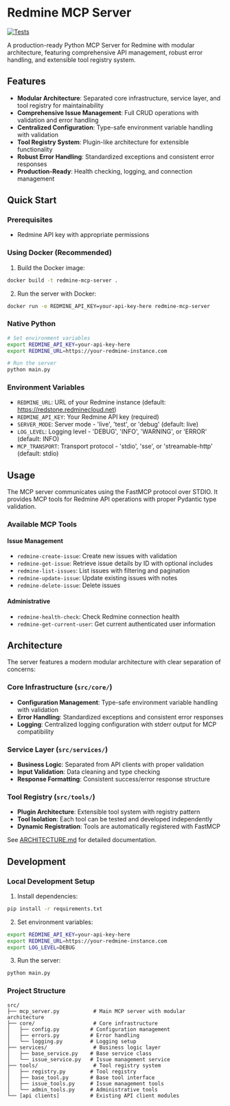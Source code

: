 # Redmine MCP Server

[![Tests](https://img.shields.io/github/actions/workflow/status/zacharyelston/rrmcpy/build-and-test.yml?branch=main&label=tests&style=for-the-badge)](https://github.com/zacharyelston/rrmcpy/actions)

A production-ready Python MCP Server for Redmine with modular architecture, featuring comprehensive API management, robust error handling, and extensible tool registry system.

## Features

- **Modular Architecture**: Separated core infrastructure, service layer, and tool registry for maintainability
- **Comprehensive Issue Management**: Full CRUD operations with validation and error handling
- **Centralized Configuration**: Type-safe environment variable handling with validation
- **Tool Registry System**: Plugin-like architecture for extensible functionality
- **Robust Error Handling**: Standardized exceptions and consistent error responses
- **Production-Ready**: Health checking, logging, and connection management

## Quick Start

### Prerequisites

- Redmine API key with appropriate permissions

### Using Docker (Recommended)

1. Build the Docker image:

```bash
docker build -t redmine-mcp-server .
```

2. Run the server with Docker:

```bash
docker run -e REDMINE_API_KEY=your-api-key-here redmine-mcp-server
```

### Native Python

```bash
# Set environment variables
export REDMINE_API_KEY=your-api-key-here
export REDMINE_URL=https://your-redmine-instance.com

# Run the server
python main.py
```

### Environment Variables

- `REDMINE_URL`: URL of your Redmine instance (default: https://redstone.redminecloud.net)
- `REDMINE_API_KEY`: Your Redmine API key (required)
- `SERVER_MODE`: Server mode - 'live', 'test', or 'debug' (default: live)
- `LOG_LEVEL`: Logging level - 'DEBUG', 'INFO', 'WARNING', or 'ERROR' (default: INFO)
- `MCP_TRANSPORT`: Transport protocol - 'stdio', 'sse', or 'streamable-http' (default: stdio)

## Usage

The MCP server communicates using the FastMCP protocol over STDIO. It provides MCP tools for Redmine API operations with proper Pydantic type validation.

### Available MCP Tools

#### Issue Management
- `redmine-create-issue`: Create new issues with validation
- `redmine-get-issue`: Retrieve issue details by ID with optional includes
- `redmine-list-issues`: List issues with filtering and pagination
- `redmine-update-issue`: Update existing issues with notes
- `redmine-delete-issue`: Delete issues

#### Administrative
- `redmine-health-check`: Check Redmine connection health
- `redmine-get-current-user`: Get current authenticated user information

## Architecture

The server features a modern modular architecture with clear separation of concerns:

### Core Infrastructure (`src/core/`)
- **Configuration Management**: Type-safe environment variable handling with validation
- **Error Handling**: Standardized exceptions and consistent error responses
- **Logging**: Centralized logging configuration with stderr output for MCP compatibility

### Service Layer (`src/services/`)
- **Business Logic**: Separated from API clients with proper validation
- **Input Validation**: Data cleaning and type checking
- **Response Formatting**: Consistent success/error response structure

### Tool Registry (`src/tools/`)
- **Plugin Architecture**: Extensible tool system with registry pattern
- **Tool Isolation**: Each tool can be tested and developed independently
- **Dynamic Registration**: Tools are automatically registered with FastMCP

See [ARCHITECTURE.md](ARCHITECTURE.md) for detailed documentation.

## Development

### Local Development Setup

1. Install dependencies:
```bash
pip install -r requirements.txt
```

2. Set environment variables:
```bash
export REDMINE_API_KEY=your-api-key-here
export REDMINE_URL=https://your-redmine-instance.com
export LOG_LEVEL=DEBUG
```

3. Run the server:
```bash
python main.py
```

### Project Structure
```
src/
├── mcp_server.py           # Main MCP server with modular architecture
├── core/                   # Core infrastructure
│   ├── config.py          # Configuration management
│   ├── errors.py          # Error handling
│   └── logging.py         # Logging setup
├── services/               # Business logic layer
│   ├── base_service.py    # Base service class
│   └── issue_service.py   # Issue management service
├── tools/                  # Tool registry system
│   ├── registry.py        # Tool registry
│   ├── base_tool.py       # Base tool interface
│   ├── issue_tools.py     # Issue management tools
│   └── admin_tools.py     # Administrative tools
└── [api clients]          # Existing API client modules
```